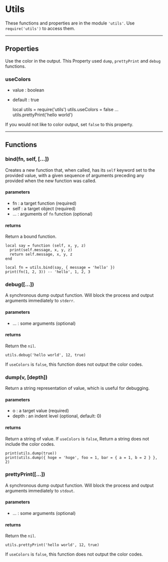 # Utils

These functions and properties are in the module `'utils'`. Use `require('utils')` to access
them.

---

## Properties
Use the color in the output. This Property used `dump`, `prettyPrint` and `debug` functions.

### useColors
* value : boolean
* default : true

    local utils = require('utils')
    utils.useColors = false
    ...
    utils.prettyPrint('hello world')

If you would not like to color output, set `false` to this property.

---

## Functions

### bind(fn, self, [...])
Creates a new function that, when called, has its `self` keyword set to the provided value, with a given sequence of arguments preceding any provided when the new function was called.

#### parameters
* fn : a target function (required)
* self : a target object (required)
* ... : arguments of `fn` function (optional)

#### returns
Return a bound function.

    local say = function (self, x, y, z)
      print(self.message, x, y, z)
      return self.message, x, y, z
    end

    local fn = utils.bind(say, { message = 'hello' })
    print(fn(1, 2, 3)) -- 'hello', 1, 2, 3


### debug([...])
A synchronous dump output function. Will block the process and output arguments immediately to `stderr`.

#### parameters
* ... : some arguments (optional)

#### returns
Return the `nil`.

    utils.debug('hello world', 12, true)

If `useColors` is `false`, this function does not output the color codes.


### dump(v, [depth])
Return a string representation of value, which is useful for debugging.

#### parameters
* o : a target value (required)
* depth : an indent level (optional, default: 0)

#### returns
Return a string of value. If `useColors` is `false`, Return a string does not include the color codes.

    print(utils.dump(true))
    print(utils.dump({ hoge = 'hoge', foo = 1, bar = { a = 1, b = 2 } }, 2)


### prettyPrint([...])
A synchronous dump output function. Will block the process and output arguments immediately to `stdout`.

#### parameters
* ... : some arguments (optional)

#### returns
Return the `nil`.

    utils.prettyPrint('hello world', 12, true)

If `useColors` is `false`, this function does not output the color codes.

